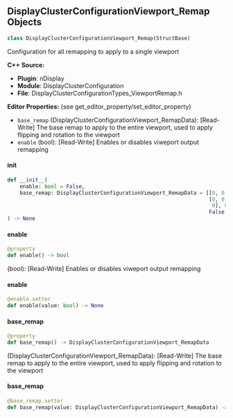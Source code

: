 ## DisplayClusterConfigurationViewport_Remap Objects

```python
class DisplayClusterConfigurationViewport_Remap(StructBase)
```

Configuration for all remapping to apply to a single viewport

**C++ Source:**

- **Plugin**: nDisplay
- **Module**: DisplayClusterConfiguration
- **File**: DisplayClusterConfigurationTypes_ViewportRemap.h

**Editor Properties:** (see get_editor_property/set_editor_property)

- ``base_remap`` (DisplayClusterConfigurationViewport_RemapData):  [Read-Write] The base remap to apply to the entire viewport, used to apply flipping and rotation to the viewport
- ``enable`` (bool):  [Read-Write] Enables or disables viweport output remapping

<a id="unreal.DisplayClusterConfigurationViewport_Remap.__init__"></a>

#### __init__

```python
def __init__(
    enable: bool = False,
    base_remap: DisplayClusterConfigurationViewport_RemapData = [[0, 0, 0, 0],
                                                                 [0, 0, 0,
                                                                  0], 0.000000,
                                                                 False, False]
) -> None
```

<a id="unreal.DisplayClusterConfigurationViewport_Remap.enable"></a>

#### enable

```python
@property
def enable() -> bool
```

(bool):  [Read-Write] Enables or disables viweport output remapping

<a id="unreal.DisplayClusterConfigurationViewport_Remap.enable"></a>

#### enable

```python
@enable.setter
def enable(value: bool) -> None
```

<a id="unreal.DisplayClusterConfigurationViewport_Remap.base_remap"></a>

#### base_remap

```python
@property
def base_remap() -> DisplayClusterConfigurationViewport_RemapData
```

(DisplayClusterConfigurationViewport_RemapData):  [Read-Write] The base remap to apply to the entire viewport, used to apply flipping and rotation to the viewport

<a id="unreal.DisplayClusterConfigurationViewport_Remap.base_remap"></a>

#### base_remap

```python
@base_remap.setter
def base_remap(value: DisplayClusterConfigurationViewport_RemapData) -> None
```

<a id="unreal.KeyMappingRow"></a>